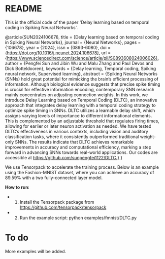 # README #
This is the official code of the paper  'Delay learning based on temporal coding in Spiking Neural Networks'. 

@article{SUN2024106678,
title = {Delay learning based on temporal coding in Spiking Neural Networks},
journal = {Neural Networks},
pages = {106678},
year = {2024},
issn = {0893-6080},
doi = {https://doi.org/10.1016/j.neunet.2024.106678},
url = {https://www.sciencedirect.com/science/article/pii/S0893608024006026},
author = {Pengfei Sun and Jibin Wu and Malu Zhang and Paul Devos and Dick Botteldooren},
keywords = {Delay learning, Temporal coding, Spiking neural network, Supervised learning},
abstract = {Spiking Neural Networks (SNNs) hold great potential for mimicking the brain’s efficient processing of information. Although biological evidence suggests that precise spike timing is crucial for effective information encoding, contemporary SNN research mainly concentrates on adjusting connection weights. In this work, we introduce Delay Learning based on Temporal Coding (DLTC), an innovative approach that integrates delay learning with a temporal coding strategy to optimize spike timing in SNNs. DLTC utilizes a learnable delay shift, which assigns varying levels of importance to different informational elements. This is complemented by an adjustable threshold that regulates firing times, allowing for earlier or later neuron activation as needed. We have tested DLTC’s effectiveness in various contexts, including vision and auditory classification tasks, where it consistently outperformed traditional weight-only SNNs. The results indicate that DLTC achieves remarkable improvements in accuracy and computational efficiency, marking a step forward in advancing SNNs towards real-world applications. Our codes are accessible at https://github.com/sunpengfei1122/DLTC.}
}

We use Tensorpack to accelerate the training process. Below is an example using the Fashion-MNIST dataset, where you can achieve an accuracy of 89.59% with a two fully-connected layer model.

**How to run:**
- 1. Install the Tensorpack package from https://github.com/tensorpack/tensorpack
- 2. Run the example script:  python examples/fmnist/DLTC.py

# To do #
More examples will be added. 


